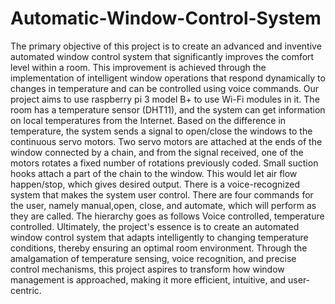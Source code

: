# Automatic-Window-Control-System
The primary objective of this project is to create an advanced and
inventive automated window control system that significantly improves
the comfort level within a room. This improvement is achieved through
the implementation of intelligent window operations that respond
dynamically to changes in temperature and can be controlled using
voice commands.
Our project aims to use raspberry pi 3 model B+ to use Wi-Fi modules
in it. The room has a temperature sensor (DHT11), and the system can
get information on local temperatures from the Internet. Based
on the difference in temperature, the system sends a signal to open/close
the windows to the continuous servo motors. Two servo motors are attached at the ends of the window
connected by a chain, and from the signal received, one of the motors
rotates a fixed number of rotations previously coded. Small suction
hooks attach a part of the chain to the window. This would let air flow
happen/stop, which gives desired output.
There is a voice-recognized system that makes the system user control.
There are four commands for the user, namely manual,open, close, and
automate, which will perform as they are called. The hierarchy goes as follows Voice controlled, temperature controlled.
Ultimately, the project's essence is to create an automated window
control system that adapts intelligently to changing temperature
conditions, thereby ensuring an optimal room environment. Through the
amalgamation of temperature sensing, voice recognition, and precise
control mechanisms, this project aspires to transform how window
management is approached, making it more efficient, intuitive, and
user-centric.
